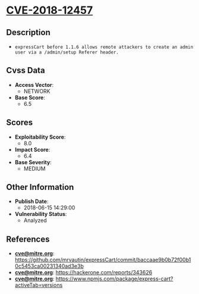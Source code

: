 
# [CVE-2018-12457](https://cve.mitre.org/cgi-bin/cvename.cgi?name=CVE-2018-12457)

## Description

- `expressCart before 1.1.6 allows remote attackers to create an admin user via a /admin/setup Referer header.`

## Cvss Data

- **Access Vector**:
  - NETWORK
- **Base Score**:
  - 6.5

## Scores

- **Exploitability Score**:
  - 8.0
- **Impact Score**:
  - 6.4
- **Base Severity**:
  - MEDIUM

## Other Information

- **Publish Date**:
  - 2018-06-15 14:29:00
- **Vulnerability Status**:
  - Analyzed

## References

- **cve@mitre.org**: https://github.com/mrvautin/expressCart/commit/baccaae9b0b72f00b10c5453ca00231340ad3e3b
- **cve@mitre.org**: https://hackerone.com/reports/343626
- **cve@mitre.org**: https://www.npmjs.com/package/express-cart?activeTab=versions
